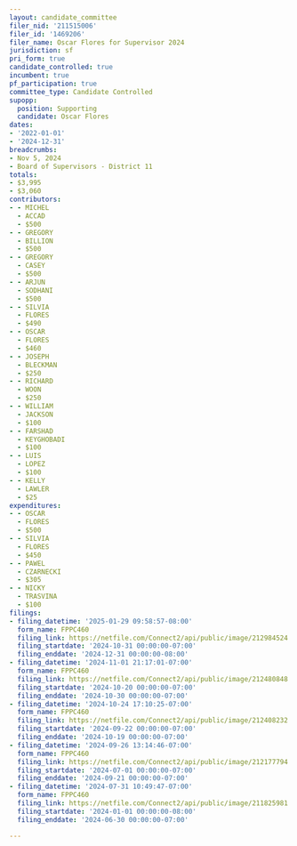 ```yaml
---
layout: candidate_committee
filer_nid: '211515006'
filer_id: '1469206'
filer_name: Oscar Flores for Supervisor 2024
jurisdiction: sf
pri_form: true
candidate_controlled: true
incumbent: true
pf_participation: true
committee_type: Candidate Controlled
supopp:
  position: Supporting
  candidate: Oscar Flores
dates:
- '2022-01-01'
- '2024-12-31'
breadcrumbs:
- Nov 5, 2024
- Board of Supervisors - District 11
totals:
- $3,995
- $3,060
contributors:
- - MICHEL
  - ACCAD
  - $500
- - GREGORY
  - BILLION
  - $500
- - GREGORY
  - CASEY
  - $500
- - ARJUN
  - SODHANI
  - $500
- - SILVIA
  - FLORES
  - $490
- - OSCAR
  - FLORES
  - $460
- - JOSEPH
  - BLECKMAN
  - $250
- - RICHARD
  - WOON
  - $250
- - WILLIAM
  - JACKSON
  - $100
- - FARSHAD
  - KEYGHOBADI
  - $100
- - LUIS
  - LOPEZ
  - $100
- - KELLY
  - LAWLER
  - $25
expenditures:
- - OSCAR
  - FLORES
  - $500
- - SILVIA
  - FLORES
  - $450
- - PAWEL
  - CZARNECKI
  - $305
- - NICKY
  - TRASVINA
  - $100
filings:
- filing_datetime: '2025-01-29 09:58:57-08:00'
  form_name: FPPC460
  filing_link: https://netfile.com/Connect2/api/public/image/212984524
  filing_startdate: '2024-10-31 00:00:00-07:00'
  filing_enddate: '2024-12-31 00:00:00-08:00'
- filing_datetime: '2024-11-01 21:17:01-07:00'
  form_name: FPPC460
  filing_link: https://netfile.com/Connect2/api/public/image/212480848
  filing_startdate: '2024-10-20 00:00:00-07:00'
  filing_enddate: '2024-10-30 00:00:00-07:00'
- filing_datetime: '2024-10-24 17:10:25-07:00'
  form_name: FPPC460
  filing_link: https://netfile.com/Connect2/api/public/image/212408232
  filing_startdate: '2024-09-22 00:00:00-07:00'
  filing_enddate: '2024-10-19 00:00:00-07:00'
- filing_datetime: '2024-09-26 13:14:46-07:00'
  form_name: FPPC460
  filing_link: https://netfile.com/Connect2/api/public/image/212177794
  filing_startdate: '2024-07-01 00:00:00-07:00'
  filing_enddate: '2024-09-21 00:00:00-07:00'
- filing_datetime: '2024-07-31 10:49:47-07:00'
  form_name: FPPC460
  filing_link: https://netfile.com/Connect2/api/public/image/211825981
  filing_startdate: '2024-01-01 00:00:00-08:00'
  filing_enddate: '2024-06-30 00:00:00-07:00'

---
```

